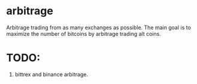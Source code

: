 # arbitrage
Arbitrage trading from as many exchanges as possible.
The main goal is to maximize the number of bitcoins by arbitrage trading alt coins.

# TODO:
1. bittrex and binance arbitrage.

